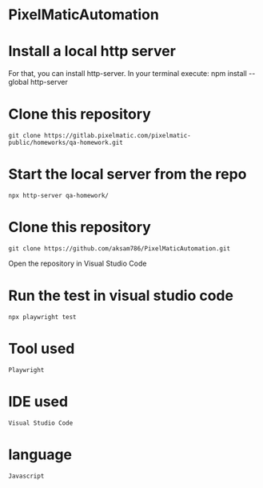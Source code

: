 # PixelMaticAutomation

# Install a local http server
For that, you can install http-server. In your terminal execute:
    npm install --global http-server

# Clone this repository
    git clone https://gitlab.pixelmatic.com/pixelmatic-public/homeworks/qa-homework.git

# Start the local server from the repo
    npx http-server qa-homework/
  
# Clone this repository
    git clone https://github.com/aksam786/PixelMaticAutomation.git

Open the repository in Visual Studio Code

# Run the test in visual studio code
    npx playwright test
    
 # Tool used 
    Playwright
 # IDE used 
    Visual Studio Code
 # language 
    Javascript
  
